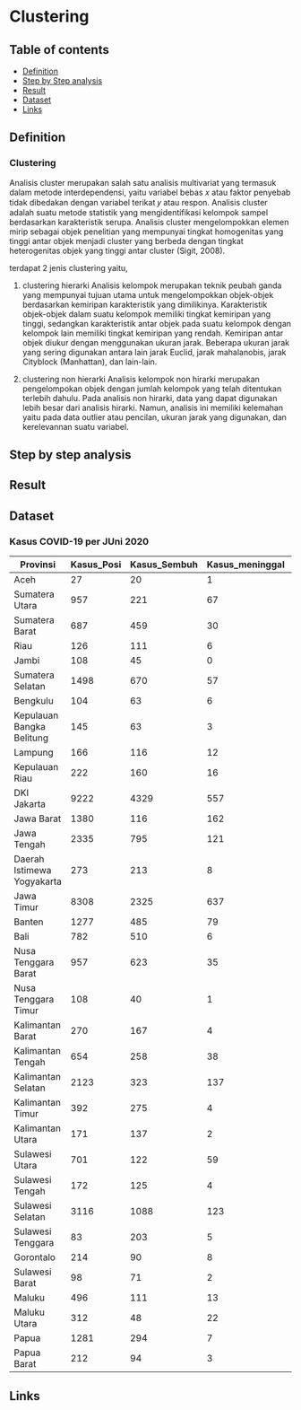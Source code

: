 # Clustering


## Table of contents
- [Definition](https://github.com/DiannitaOlipmimi/clustering#definition)
- [Step by Step analysis](https://github.com/DiannitaOlipmimi/clustering#step-by-step-analysis)
- [Result](https://github.com/DiannitaOlipmimi/clustering#result)
- [Dataset](https://github.com/DiannitaOlipmimi/clustering#dataset)
- [Links](https://github.com/DiannitaOlipmimi/clustering#links)

## Definition

### Clustering
Analisis cluster merupakan salah satu analisis multivariat yang termasuk dalam metode interdependensi, yaitu variabel bebas 𝑥 atau faktor penyebab tidak dibedakan dengan variabel terikat 𝑦 atau respon. Analisis cluster adalah suatu metode statistik yang mengidentifikasi kelompok sampel berdasarkan karakteristik serupa. Analisis cluster mengelompokkan elemen mirip sebagai objek penelitian yang mempunyai tingkat homogenitas yang tinggi antar objek menjadi cluster yang berbeda dengan tingkat heterogenitas objek yang tinggi antar cluster (Sigit, 2008). 

terdapat 2 jenis clustering yaitu,
1. clustering hierarki
Analisis kelompok merupakan teknik peubah ganda yang mempunyai tujuan utama untuk mengelompokkan objek-objek berdasarkan kemiripan karakteristik yang dimilikinya. Karakteristik objek-objek dalam suatu kelompok memiliki tingkat kemiripan yang tinggi, sedangkan karakteristik antar objek pada suatu kelompok dengan kelompok lain memiliki tingkat kemiripan yang rendah.
Kemiripan antar objek diukur dengan menggunakan ukuran jarak. Beberapa ukuran jarak yang sering digunakan antara lain jarak Euclid, jarak mahalanobis, jarak Cityblock (Manhattan), dan lain-lain.

2. clustering non hierarki
Analisis kelompok non hirarki merupakan pengelompokan objek dengan jumlah kelompok yang telah ditentukan terlebih dahulu. Pada analisis non hirarki, data yang dapat digunakan lebih besar dari analisis hirarki. Namun, analisis ini memiliki kelemahan yaitu pada data outlier atau pencilan, ukuran jarak yang digunakan, dan kerelevannan suatu variabel.

## Step by step analysis

## Result

## Dataset
### Kasus COVID-19 per JUni 2020
| **Provinsi**               | **Kasus_Posi** | **Kasus_Sembuh** | **Kasus_meninggal** | **ODP** | **PDP** |
| -------------------------- | -------------- | ---------------- | ------------------- | ------- | ------- |
| Aceh                       | 27             | 20               | 1                   | 2221    | 115     |
| Sumatera Utara             | 957            | 221              | 67                  | 714     | 143     |
| Sumatera Barat             | 687            | 459              | 30                  | 9413    | 1246    |
| Riau                       | 126            | 111              | 6                   | 74441   | 1676    |
| Jambi                      | 108            | 45               | 0                   | 2367    | 182     |
| Sumatera Selatan           | 1498           | 670              | 57                  | 1743    | 488     |
| Bengkulu                   | 104            | 63               | 6                   | 838     | 70      |
| Kepulauan Bangka Belitung  | 145            | 63               | 3                   | 1088    | 111     |
| Lampung                    | 166            | 116              | 12                  | 3312    | 142     |
| Kepulauan Riau             | 222            | 160              | 16                  | 6199    | 810     |
| DKI Jakarta                | 9222           | 4329             | 557                 | 56714   | 13966   |
| Jawa Barat                 | 1380           | 116              | 162                 | 52852   | 9655    |
| Jawa Tengah                | 2335           | 795              | 121                 | 43489   | 7162    |
| Daerah Istimewa Yogyakarta | 273            | 213              | 8                   | 7225    | 1735    |
| Jawa Timur                 | 8308           | 2325             | 637                 | 26329   | 8472    |
| Banten                     | 1277           | 485              | 79                  | 1088    | 111     |
| Bali                       | 782            | 510              | 6                   | 41639   | 13574   |
| Nusa Tenggara Barat        | 957            | 623              | 35                  | 6275    | 1688    |
| Nusa Tenggara Timur        | 108            | 40               | 1                   | 1811    | 129     |
| Kalimantan Barat           | 270            | 167              | 4                   | 13749   | 368     |
| Kalimantan Tengah          | 654            | 258              | 38                  | 222     | 89      |
| Kalimantan Selatan         | 2123           | 323              | 137                 | 870     | 257     |
| Kalimantan Timur           | 392            | 275              | 4                   | 11489   | 808     |
| Kalimantan Utara           | 171            | 137              | 2                   | 305     | 13      |
| Sulawesi Utara             | 701            | 122              | 59                  | 213     | 247     |
| Sulawesi Tengah            | 172            | 125              | 4                   | 943     | 187     |
| Sulawesi Selatan           | 3116           | 1088             | 123                 | 6552    | 2090    |
| Sulawesi Tenggara          | 83             | 203              | 5                   | 42      | 18      |
| Gorontalo                  | 214            | 90               | 8                   | 3479    | 277     |
| Sulawesi Barat             | 98             | 71               | 2                   | 1638    | 79      |
| Maluku                     | 496            | 111              | 13                  | 55      | 28      |
| Maluku Utara               | 312            | 48               | 22                  | 77      | 41      |
| Papua                      | 1281           | 294              | 7                   | 3424    | 447     |
| Papua Barat                | 212            | 94               | 3                   | 1168    | 92      |

###

## Links